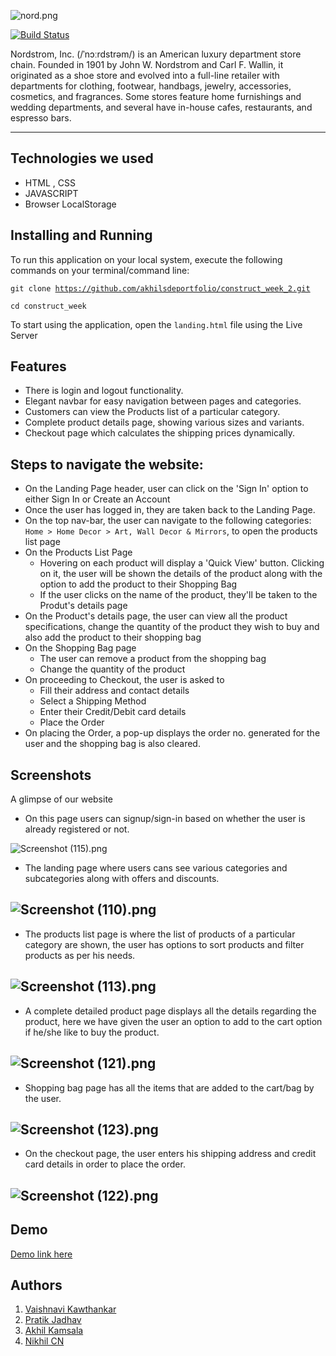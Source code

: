 

![nord.png](https://i2.wp.com/engageforgood.com/wp-content/uploads/2018/02/nordstrom-logo.png?resize=700%2C400&ssl=1)

[![Build Status](https://travis-ci.org/joemccann/dillinger.svg?branch=master)](https://travis-ci.org/joemccann/dillinger)

Nordstrom, Inc. (/ˈnɔːrdstrəm/) is an American luxury department store chain. Founded in 1901 by John W. Nordstrom and Carl F. Wallin, it originated as a shoe store and evolved into a full-line retailer with departments for clothing, footwear, handbags, jewelry, accessories, cosmetics, and fragrances. Some stores feature home furnishings and wedding departments, and several have in-house cafes, restaurants, and espresso bars.

---

## Technologies we used
<!-- <hr> -->
- HTML , CSS
- JAVASCRIPT
- Browser LocalStorage

## Installing and Running
<!-- <hr> -->
To run this application on your local system, execute the following commands on your terminal/command line:
  
  <code>git clone https://github.com/akhilsdeportfolio/construct_week_2.git</code>
  
  <code>cd construct_week</code> 

To start using the application, open the `landing.html` file using the Live Server

## Features 
<!-- --- -->
- There is login and logout functionality.
- Elegant navbar for easy navigation between pages and categories.
- Customers can view the Products list of a particular category.
- Complete product details page, showing various sizes and variants.
- Checkout page which calculates the shipping prices dynamically.

## Steps to navigate the website:
<!-- <hr> -->
- On the Landing Page header, user can click on the 'Sign In' option to either Sign In or Create an Account
- Once the user has logged in, they are taken back to the Landing Page.
- On the top nav-bar, the user can navigate to the following categories: `Home > Home Decor > Art, Wall Decor & Mirrors`, to open the products list page
- On the Products List Page 
  - Hovering on each product will display a 'Quick View' button. Clicking on it, the user will be shown the details of the product along with the option to add the product to their Shopping Bag
  - If the user clicks on the name of the product, they'll be taken to the Produt's details page
- On the Product's details page, the user can view all the product specifications, change the quantity of the product they wish to buy and also add the product to their shopping bag
- On the Shopping Bag page
  - The user can remove a product from the shopping bag
  - Change the quantity of the product
- On proceeding to Checkout, the user is asked to
  - Fill their address and contact details
  - Select a Shipping Method
  - Enter their Credit/Debit card details
  - Place the Order
- On placing the Order, a pop-up displays the order no. generated for the user and the shopping bag is also cleared.

## Screenshots
<!-- --- -->
A glimpse of our website

- On this page users can signup/sign-in based on whether the user is already registered or not.

![Screenshot (115).png](https://cdn.hashnode.com/res/hashnode/image/upload/v1630219270987/dT7e2MFN3.png)
- The landing page where users cans see various categories and subcategories along with offers and discounts.


![Screenshot (110).png](https://cdn.hashnode.com/res/hashnode/image/upload/v1630218783630/Hnn7HJryZ.png)
---
- The products list page is where the list of products of a particular category are shown, the user has options to sort products and filter products as per his needs.

![Screenshot (113).png](https://cdn.hashnode.com/res/hashnode/image/upload/v1630219007984/HzV38DEZo.png)
---
- A complete detailed product page displays all the details regarding the product, here we have given the user an option to add to the cart option if he/she like to buy the product.


![Screenshot (121).png](https://cdn.hashnode.com/res/hashnode/image/upload/v1630219125640/BuijpE4Q_.png)
---
- Shopping bag page has all the items that are added to the cart/bag by the user.

![Screenshot (123).png](https://cdn.hashnode.com/res/hashnode/image/upload/v1630219786505/W6oIrTvte.png)
---
- On the checkout page, the user enters his shipping address and credit card details in order to place the order.

![Screenshot (122).png](https://cdn.hashnode.com/res/hashnode/image/upload/v1630219352528/km3ZkSW82.png)
---

## Demo
 [Demo link here](https://shark2killer-e7e79.web.app/) 
 


## Authors

  1. [Vaishnavi Kawthankar](https://github.com/vcow10kar) 
  2. [Pratik Jadhav](https://github.com/pratikjadhav080) 
  3. [Akhil Kamsala](https://github.com/akhilsdeportfolio) 
  4. [Nikhil CN ](https://github.com/nikhilcn94) 

